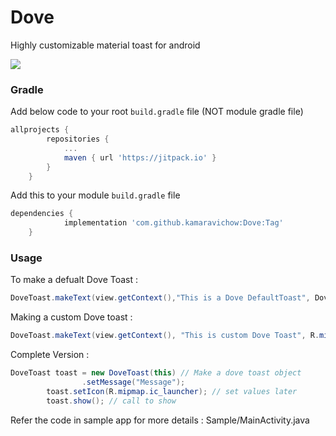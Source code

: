 # Dove
Highly customizable material toast for android

[![](https://jitpack.io/v/kamaravichow/Dove.svg)](https://jitpack.io/#kamaravichow/Dove)


### Gradle

Add below code to your root `build.gradle` file (NOT module gradle file)

```gradle
allprojects {
		repositories {
			...
			maven { url 'https://jitpack.io' }
		}
	}
```

Add this to your module `build.gradle` file

```gradle
dependencies {
	        implementation 'com.github.kamaravichow:Dove:Tag'
	}
```

### Usage

To make a defualt Dove Toast :
```java
DoveToast.makeText(view.getContext(),"This is a Dove DefaultToast", Dove.DOVE_LENGTH_LONG);
```

Making a custom Dove toast :
```java
DoveToast.makeText(view.getContext(), "This is custom Dove Toast", R.mipmap.ic_launcher, Dove.DOVE_LENGTH_SHORT).setBackgroundColor(Color.RED).show();
```

Complete Version :

```java
DoveToast toast = new DoveToast(this) // Make a dove toast object
                .setMessage("Message");
        toast.setIcon(R.mipmap.ic_launcher); // set values later
        toast.show(); // call to show
```

Refer the code in sample app for more details : Sample/MainActivity.java
